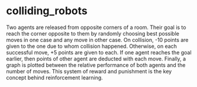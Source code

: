 # colliding_robots
Two agents are released from opposite corners of a room. Their goal is to reach the corner opposite to them by randomly choosing best possible moves in one case and any move in 
other case. On collision, -10 points are given to the one due to whom collision happened. Otherwise, on each successful move, +5 points are given to each. If one agent reaches the 
goal earlier, then points of other agent are deducted with each move. Finally, a graph is plotted between the relative performance of both agents and the number of moves. This 
system of reward and punishment is the key concept behind reinforcement learning. 
